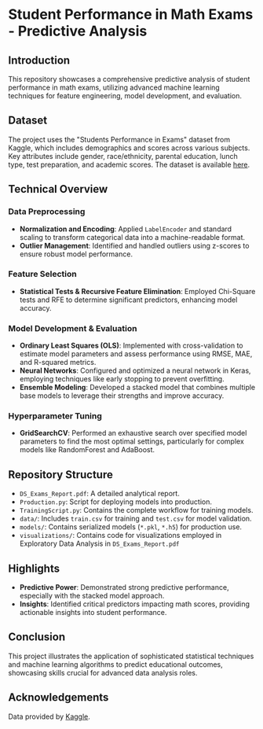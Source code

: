 # Student Performance in Math Exams - Predictive Analysis

## Introduction
This repository showcases a comprehensive predictive analysis of student performance in math exams, utilizing advanced machine learning techniques for feature engineering, model development, and evaluation.

## Dataset
The project uses the "Students Performance in Exams" dataset from Kaggle, which includes demographics and scores across various subjects. Key attributes include gender, race/ethnicity, parental education, lunch type, test preparation, and academic scores. The dataset is available [here](https://www.kaggle.com/datasets/spscientist/students-performance-in-exams).

## Technical Overview

### Data Preprocessing
- **Normalization and Encoding**: Applied `LabelEncoder` and standard scaling to transform categorical data into a machine-readable format.
- **Outlier Management**: Identified and handled outliers using z-scores to ensure robust model performance.

### Feature Selection
- **Statistical Tests & Recursive Feature Elimination**: Employed Chi-Square tests and RFE to determine significant predictors, enhancing model accuracy.

### Model Development & Evaluation
- **Ordinary Least Squares (OLS)**: Implemented with cross-validation to estimate model parameters and assess performance using RMSE, MAE, and R-squared metrics.
- **Neural Networks**: Configured and optimized a neural network in Keras, employing techniques like early stopping to prevent overfitting.
- **Ensemble Modeling**: Developed a stacked model that combines multiple base models to leverage their strengths and improve accuracy.

### Hyperparameter Tuning
- **GridSearchCV**: Performed an exhaustive search over specified model parameters to find the most optimal settings, particularly for complex models like RandomForest and AdaBoost.

## Repository Structure
- `DS_Exams_Report.pdf`: A detailed analytical report.
- `Production.py`: Script for deploying models into production.
- `TrainingScript.py`: Contains the complete workflow for training models.
- `data/`: Includes `train.csv` for training and `test.csv` for model validation.
- `models/`: Contains serialized models (`*.pkl`, `*.h5`) for production use.
- `visualizations/`: Contains code for visualizations employed in Exploratory Data Analysis in `DS_Exams_Report.pdf`

## Highlights
- **Predictive Power**: Demonstrated strong predictive performance, especially with the stacked model approach.
- **Insights**: Identified critical predictors impacting math scores, providing actionable insights into student performance.

## Conclusion
This project illustrates the application of sophisticated statistical techniques and machine learning algorithms to predict educational outcomes, showcasing skills crucial for advanced data analysis roles.

## Acknowledgements
Data provided by [Kaggle](https://www.kaggle.com/datasets/spscientist/students-performance-in-exams).
